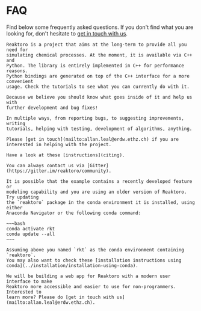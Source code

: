 # FAQ

Find below some frequently asked questions. If you don't find what you are looking
for, don't hesitate to [get in touch with us](mailto:allan.leal@erdw.ethz.ch).

```{dropdown} What is Reaktoro?
Reaktoro is a project that aims at the long-term to provide all you need for
simulating chemical processes. At the moment, it is available via C++ and
Python. The library is entirely implemented in C++ for performance reasons.
Python bindings are generated on top of the C++ interface for a more convenient
usage. Check the tutorials to see what you can currently do with it.
```

```{dropdown} Why is Reaktoro open-source?
Because we believe you should know what goes inside of it and help us with
further development and bug fixes!
```

```{dropdown} How can I help with the Reaktoro Project?
In multiple ways, from reporting bugs, to suggesting improvements, writing
tutorials, helping with testing, development of algorithms, anything.

Please [get in touch](mailto:allan.leal@erdw.ethz.ch) if you are
interested in helping with the project.
```

```{dropdown} How do I cite Reaktoro?
Have a look at these [instructions](citing).
```

```{dropdown} Where can I request help about Reaktoro?
You can always contact us via [Gitter](https://gitter.im/reaktoro/community).
```

```{dropdown} An example in the website is not working. What should I do?
It is possible that the example contains a recently developed feature or
modeling capability and you are using an older version of Reaktoro. Try updating
the `reaktoro` package in the conda environment it is installed, using either
Anaconda Navigator or the following conda command:

~~~bash
conda activate rkt
conda update --all
~~~

Assuming above you named `rkt` as the conda environment containing `reaktoro`.
You may also want to check these [installation instructions using
conda](../installation/installation-using-conda).
```

```{dropdown} I'm not a programmer. I find it challenging to use Reaktoro. What can I do?
We will be building a web app for Reaktoro with a modern user interface to make
Reaktoro more accessible and easier to use for non-programmers. Interested to
learn more? Please do [get in touch with us](mailto:allan.leal@erdw.ethz.ch).
```
